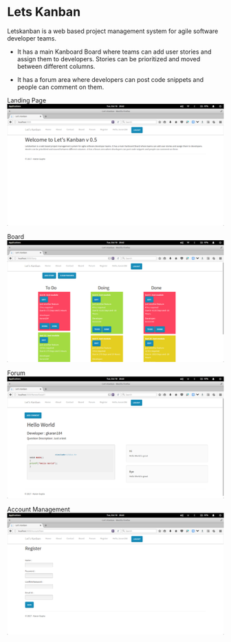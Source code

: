 # Lets Kanban #

Letskanban is a web based project management system for agile software developer teams.

- It has a main Kanboard Board where teams can add user stories and assign them to developers. Stories can be prioritized and moved between different columns.

- It has a forum area where developers can post code snippets and people can comment on them.
 
Landing Page 
![Welcome Screen](images/welcome.png)

Board 
![Kanban Board](images/board.png)

Forum
![Forum](images/forum.png)

Account Management
![Register](images/register.png)
